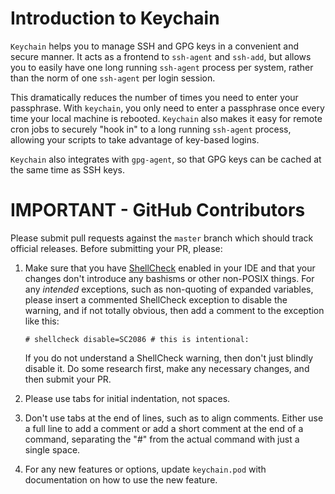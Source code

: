 
Introduction to Keychain
========================

`Keychain` helps you to manage SSH and GPG keys in a convenient and secure
manner. It acts as a frontend to `ssh-agent` and `ssh-add`, but allows you
to easily have one long running `ssh-agent` process per system, rather than
the norm of one `ssh-agent` per login session. 

This dramatically reduces the number of times you need to enter your
passphrase. With `keychain`, you only need to enter a passphrase once every
time your local machine is rebooted. `Keychain` also makes it easy for remote
cron jobs to securely "hook in" to a long running `ssh-agent` process,
allowing your scripts to take advantage of key-based logins.

`Keychain` also integrates with `gpg-agent`, so that GPG keys can be cached
at the same time as SSH keys.

IMPORTANT - GitHub Contributors
===============================

Please submit pull requests against the `master` branch which should track official
releases. Before submitting your PR, please:

1. Make sure that you have [ShellCheck](https://shellcheck.net) enabled in your
   IDE and that your changes don't introduce any bashisms or other non-POSIX things.
   For any *intended* exceptions, such as non-quoting of expanded variables, please
   insert a commented ShellCheck exception to disable the warning, and if not totally
   obvious, then add a comment to the exception like this:

       # shellcheck disable=SC2086 # this is intentional:

   If you do not understand a ShellCheck warning, then don't just blindly disable it.
   Do some research first, make any necessary changes, and then submit your PR.
2. Please use tabs for initial indentation, not spaces.
3. Don't use tabs at the end of lines, such as to align comments. Either use a full
   line to add a comment or add a short comment at the end of a command, separating
   the "#" from the actual command with just a single space.
4. For any new features or options, update `keychain.pod` with documentation on how
   to use the new feature.
